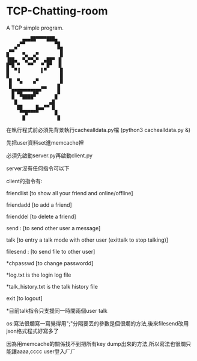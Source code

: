 # TCP-Chatting-room
A TCP simple program.


          ▄▄▄██▀▀▀▀███▄     
        ▄▀▀           ▀█    
     ▄▄▀               ▀█   
    █     ▀▄  ▄▀        █   
    ▐██▄  ▀▄▀▀▄▀  ▄██▀ ▐▌   
    █▀█ ▀   ▀▀   ▀ █▀  ▐▌   
    █  ▀▐        ▌▀     █   
    █                   █   
     █  ▀▄    ▄▀        █   
     █           ▄▄    █    
      █▀██▀▀▀▀██▀      █    
      █  ▀████▀       █     
       █            ▄█      
        ██     █▄▄▀▀ █      
         ▀▀█▀▀▀▀      █     
          █            █ 
          
在執行程式前必須先背景執行cachealldata.py檔 (python3 cachealldata.py &)

先把user資料set進memcache裡

必須先啟動server.py再啟動client.py

server沒有任何指令可以下

client的指令有:

friendlist [to show all your friend and online/offline]

friendadd [to add a friend]

frienddel [to delete a friend]

send : [to send other user a message]

talk [to entry a talk mode with other user (exittalk to stop talking)]

filesend : [to send file to other user]

*chpasswd <password> [to change passwordd]

*log.txt is the login log file

*talk_history.txt is the talk history file

exit [to logout]

*目前talk指令只支援同一時間兩個user talk

os:寫法很爛寫一寫覺得用";"分隔要丟的參數是個很爛的方法,後來filesend改用json格式程式好寫多了

因為用memcache的關係找不到把所有key dump出來的方法,所以寫法也很爛只能讓aaaa,cccc user登入ㄏㄏ
